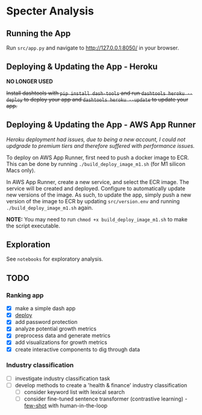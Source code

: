 # Specter Analysis

## Running the App

Run `src/app.py` and navigate to http://127.0.0.1:8050/ in your browser.

## Deploying & Updating the App - Heroku
**NO LONGER USED**

~~Install dashtools with `pip install dash-tools` and run `dashtools heroku --deploy` to deploy your app and `dashtools heroku --update` to update your app.~~

## Deploying & Updating the App - AWS App Runner

_Heroku deployment had issues, due to being a new account, I could not updgrade to premium tiers and therefore suffered with performance issues._

To deploy on AWS App Runner, first need to push a docker image to ECR. This can be done by running `./build_deploy_image_m1.sh` (for M1 silicon Macs only).

In AWS App Runner, create a new service, and select the ECR image. The service will be created and deployed. Configure to automatically update new versions of the image. As such, to update the app, simply push a new version of the image to ECR by updating `src/version.env` and running `./build_deploy_image_m1.sh` again.

**NOTE:** You may need to run `chmod +x build_deploy_image_m1.sh` to make the script executable.

## Exploration

See `notebooks` for exploratory analysis.

## TODO

### Ranking app
- [x] make a simple dash app
- [x] [deploy](https://dash.plotly.com/deployment)
- [x] add password protection
- [x] analyze potential growth metrics
- [x] preprocess data and generate metrics
- [x] add visualizations for growth metrics
- [x] create interactive components to dig through data

### Industry classification
- [ ] investigate industry classification task
- [ ] develop methods to create a 'health & finance' industry classification
  - [ ] consider keyword list with lexical search
  - [ ] consider fine-tuned sentence transformer (contrastive learning) - [few-shot](https://github.com/huggingface/setfit) with human-in-the-loop
